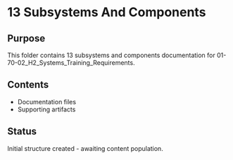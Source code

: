 # 13 Subsystems And Components

## Purpose
This folder contains 13 subsystems and components documentation for 01-70-02_H2_Systems_Training_Requirements.

## Contents
- Documentation files
- Supporting artifacts

## Status
Initial structure created - awaiting content population.

